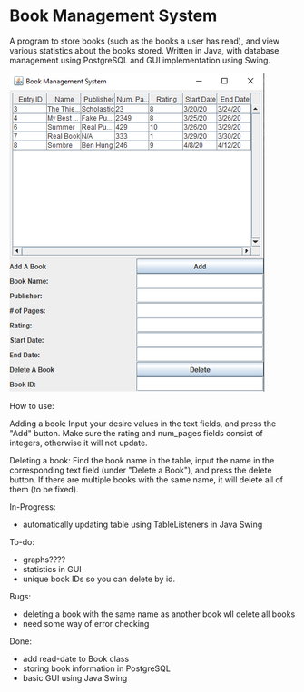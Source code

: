 # Book Management System

A program to store books (such as the books a user has read), and view various statistics about the books stored. Written in Java, with database management using PostgreSQL and GUI implementation using Swing.

![GUI](gui.png)

How to use:

Adding a book:
Input your desire values in the text fields, and press the "Add" button. Make sure the rating and num_pages fields consist of integers, otherwise it will not update.

Deleting a book:
Find the book name in the table, input the name in the corresponding text field (under "Delete a Book"), and press the delete button. If there are multiple books with the same name, it will delete all of them (to be fixed).

In-Progress:
- automatically updating table using TableListeners in Java Swing

To-do:
- graphs????
- statistics in GUI
- unique book IDs so you can delete by id.

Bugs:
- deleting a book with the same name as another book wll delete all books
- need some way of error checking

Done:
- add read-date to Book class
- storing book information in PostgreSQL
- basic GUI using Java Swing

